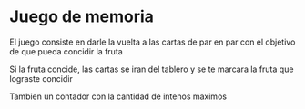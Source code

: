 <h1>Juego de memoria</h1>
<p>El juego consiste en darle la vuelta a las cartas de par en par con el objetivo de que pueda concidir la fruta</p>
<p>Si la fruta concide, las cartas se iran del tablero y se te marcara la fruta que lograste concidir</p>
<p>Tambien un contador con la cantidad de intenos maximos</p>
